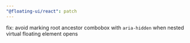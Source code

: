 ```yaml
---
"@floating-ui/react": patch
---
```


fix: avoid marking root ancestor combobox with `aria-hidden` when nested virtual floating element opens
